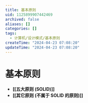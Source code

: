 ```yaml
---
title: 基本原则
uid: 1125899907442469
archived: false
aliases: []
categories: []
tags:
  - 计算机/设计模式/基本原则
createTime: "2024-04-23 07:08:20"
updateTime: "2024-04-23 07:08:20"
---
```


# 基本原则

- **[[五大原则 (SOLID)]]**
- **[[其它原则 (不属于 SOLID 的原则)]]**
